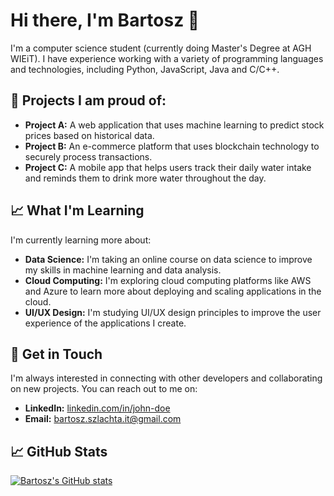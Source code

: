 # Hi there, I'm Bartosz 👋

I'm a computer science student (currently doing Master's Degree at AGH WIEiT). I have experience working with a variety of programming languages and technologies, including Python, JavaScript, Java and C/C++.

## 🚀 Projects I am proud of:

- **Project A:** A web application that uses machine learning to predict stock prices based on historical data.
- **Project B:** An e-commerce platform that uses blockchain technology to securely process transactions.
- **Project C:** A mobile app that helps users track their daily water intake and reminds them to drink more water throughout the day.

## 📈 What I'm Learning

I'm currently learning more about:

- **Data Science:** I'm taking an online course on data science to improve my skills in machine learning and data analysis.
- **Cloud Computing:** I'm exploring cloud computing platforms like AWS and Azure to learn more about deploying and scaling applications in the cloud.
- **UI/UX Design:** I'm studying UI/UX design principles to improve the user experience of the applications I create.

## 💬 Get in Touch

I'm always interested in connecting with other developers and collaborating on new projects. You can reach out to me on:

- **LinkedIn:** [linkedin.com/in/john-doe](https://www.linkedin.com/in/bartosz-szlachta-00975a265/)
- **Email:** bartosz.szlachta.it@gmail.com

## 📈 GitHub Stats

[![Bartosz's GitHub stats](https://github-readme-stats.vercel.app/api?username=bszlacht)](https://github.com/bszlacht/github-readme-stats)
